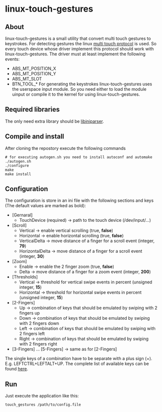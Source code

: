 # linux-touch-gestures

## About

linux-touch-gestures is a small utility that convert multi touch gestures to keystrokes. For detecting gestures the 
linux [multi touch protocol](https://www.kernel.org/doc/Documentation/input/multi-touch-protocol.txt) is used. So every
touch device whose driver implement this protocol should work with linux-touch-gestures. The driver must at least
implement the following events:
* ABS\_MT\_POSITION\_X
* ABS\_MT\_POSITION\_Y
* ABS\_MT\_SLOT
* BTN\_TOOL\_\*
For generating the keystrokes linux-touch-gestures uses the userspace input module. So you need either to load the
module uinput or compile it to the kernel for using linux-touch-gestures.

## Required libraries

The only need extra library should be [libiniparser](http://ndevilla.free.fr/iniparser/html/index.html).

## Compile and install

After cloning the repostory execute the following commands

```shell
# for executing autogen.sh you need to install autoconf and automake
./autogen.sh
./configure
make
make install
```

## Configuration

The configuration is store in an ini file with the following sections and keys (The default values are marked as bold):

* [Gernaral]
  * TouchDevice (required) -> path to the touch device (/dev/input/...)
* [Scroll]
  * Vertical -> enable vertical scrolling (true, **false**)
  * Horizontal -> enable horizontal scrolling (true, **false**)
  * VerticalDelta -> move distance of a finger for a scroll event (integer, **79**)
  * HorizontalDelta -> move distance of a finger for a scroll event (integer, **30**)
* [Zoom]
  * Enable -> enable the 2 finger zoom (true, **false**)
  * Delta -> move distance of a finger for a zoom event (integer, **200**)
* [Thresholds]
  * Vertical -> threshold for vertical swipe events in percent (unsigned integer, **15**)
  * Horizontal -> threshold for horizontal swipe events in percent (unsigned integer, **15**)
* [2-Fingers]
  * Up -> combination of keys that should be emulated by swiping with 2 fingers up
  * Down -> combination of keys that should be emulated by swiping with 2 fingers down
  * Left -> combination of keys that should be emulated by swiping with 2 fingers left
  * Right -> combination of keys that should be emulated by swiping with 2 fingers right
* [3-Fingers] ... [5-Fingers] -> same as for [2-Fingers]

The single keys of a combination have to be separate with a plus sign (+). E.g. LEFTCTRL+LEFTALT+UP.
The complete list of available keys can be found [here](src/keys.c).

## Run

Just execute the application like this:
```shell
touch_gestures /path/to/config.file
```
